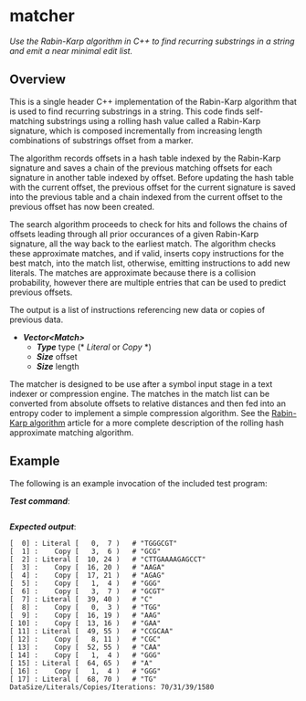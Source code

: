 # matcher

_Use the Rabin-Karp algorithm in C++ to find recurring substrings
in a string and emit a near minimal edit list._

## Overview

This is a single header C++ implementation of the Rabin-Karp algorithm that
is used to find recurring substrings in a string. This code finds self-
matching substrings using a rolling hash value called a Rabin-Karp signature,
which is composed incrementally from increasing length combinations of
substrings offset from a marker.

The algorithm records offsets in a hash table indexed by the Rabin-Karp
signature and saves a chain of the previous matching offsets for each
signature in another table indexed by offset. Before updating the hash
table with the current offset, the previous offset for the current signature
is saved into the previous table and a chain indexed from the current offset
to the previous offset has now been created.

The search algorithm proceeds to check for hits and follows the chains of
offsets leading through all prior occurances of a given Rabin-Karp signature,
all the way back to the earliest match. The algorithm checks these approximate
matches, and if valid, inserts copy instructions for the best match, into
the match list, otherwise, emitting instructions to add new literals. The
matches are approximate because there is a collision probability, however there
are multiple entries that can be used to predict previous offsets.

The output is a list of instructions referencing new data
or copies of previous data.

- ___Vector&lt;Match&gt;___
  - ___Type___ type (* _Literal_ or _Copy_ *)
  - ___Size___ offset
  - ___Size___ length

The matcher is designed to be use after a symbol input stage in a text
indexer or compression engine. The matches in the match list can be
converted from absolute offsets to relative distances and then fed into
an entropy coder to implement a simple compression algorithm. See the
[Rabin-Karp algorithm](https://en.wikipedia.org/wiki/Rabin%E2%80%93Karp_algorithm)
article for a more complete description of the rolling hash approximate
matching algorithm.

## Example

The following is an example invocation of the included test program:

___Test command___:
```$ ./build/test TGGGCGTGCGCTTGAAAAGAGCCTAAGAAGAGGGGGCGTCTGGAAGGAACCGCAACGCCAAGGGAGGGTG
```

___Expected output___:
```Original: TGGGCGTGCGCTTGAAAAGAGCCTAAGAAGAGGGGGCGTCTGGAAGGAACCGCAACGCCAAGGGAGGGTG
[  0] : Literal [   0,  7 )   # "TGGGCGT"
[  1] :    Copy [   3,  6 )   # "GCG"
[  2] : Literal [  10, 24 )   # "CTTGAAAAGAGCCT"
[  3] :    Copy [  16, 20 )   # "AAGA"
[  4] :    Copy [  17, 21 )   # "AGAG"
[  5] :    Copy [   1,  4 )   # "GGG"
[  6] :    Copy [   3,  7 )   # "GCGT"
[  7] : Literal [  39, 40 )   # "C"
[  8] :    Copy [   0,  3 )   # "TGG"
[  9] :    Copy [  16, 19 )   # "AAG"
[ 10] :    Copy [  13, 16 )   # "GAA"
[ 11] : Literal [  49, 55 )   # "CCGCAA"
[ 12] :    Copy [   8, 11 )   # "CGC"
[ 13] :    Copy [  52, 55 )   # "CAA"
[ 14] :    Copy [   1,  4 )   # "GGG"
[ 15] : Literal [  64, 65 )   # "A"
[ 16] :    Copy [   1,  4 )   # "GGG"
[ 17] : Literal [  68, 70 )   # "TG"
DataSize/Literals/Copies/Iterations: 70/31/39/1580
```